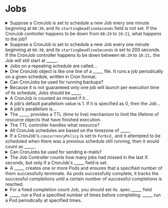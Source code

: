 # Jobs 

<details>
<summary><span style="color: rgb(34, 34, 34);">Suppose a CronJob is set to schedule a new Job every one minute beginning at&nbsp;</span><code>08:30</code><span style="color: rgb(34, 34, 34);">, and its&nbsp;</span><code>startingDeadlineSeconds</code><span style="color: rgb(34, 34, 34);">&nbsp;field is not set. If the CronJob controller happens to be down from&nbsp;</span><code>08:29</code><span style="color: rgb(34, 34, 34);">&nbsp;to&nbsp;</span><code>10:21</code><span style="color: rgb(34, 34, 34);">, what happens to the job?</span></summary>
<span style="color: rgb(34, 34, 34);">The job will not start.&nbsp;</span><span style="color: rgb(34, 34, 34);">The number of missed jobs which missed their schedule is greater than 100.</span>
<br></details><details>
<summary>Suppose a CronJob is set to schedule a new Job every one minute beginning at&nbsp;<code>08:30</code>, and its&nbsp;<code>startingDeadlineSeconds</code>&nbsp;is set to 200 seconds. If the CronJob controller happens to be down between&nbsp;<code>08:29</code>&nbsp;to&nbsp;<code>10:21,</code>&nbsp;the Job will still start at _____.&nbsp;</summary>
10:22
This happens as the controller checks how many missed schedules happened in the last 200 seconds (ie, 3 missed schedules).
<br></details><details>
<summary>Jobs on a repeating schedule are called...</summary>
CronJobs
<br></details><details>
<summary>One CronJob object is like one line of a _____ file. It runs a job periodically on a given schedule, written in Cron format.</summary>
crontab
<br></details><details>
<summary>Can CronJobs be used for running backups?</summary>
Yes
<br></details><details>
<summary>Because it is not guaranteed only one job will launch per execution time of its schedule, Jobs should be&nbsp;<i>_____&nbsp;</i></summary>
idempotent
<br></details><details>
<summary><span style="color: rgb(34, 34, 34);">A CronJob is counted as missed if it...</span></summary>
<span style="color: rgb(34, 34, 34);">has failed to be created at its scheduled time.</span>
<br></details><details>
<summary>A job's default parallelism value is 1.<span style="color: rgb(34, 34, 34);">&nbsp;If it is specified as 0, then the Job...</span></summary>
<span style="color: rgb(34, 34, 34);">Is paused until it is increased.</span>
<br></details><details>
<summary>A job's parallelism is...</summary>
<span style="color: rgb(34, 34, 34);">The number of Job pods running at any instant.</span>
<br></details><details>
<summary><span style="color: rgb(34, 34, 34);">The _____ provides a TTL (time to live) mechanism to limit the lifetime of resource objects that have finished execution.</span></summary>
<span style="color: rgb(34, 34, 34);">TTL controller</span>
<br></details><details>
<summary>The&nbsp;<span style="color: rgb(34, 34, 34);">TTL controller handles what resource?</span></summary>
Jobs
<br></details><details>
<summary>All CronJob schedules are based on the timezone of _____</summary>
the <b>kube-controller-manager</b>.
<br></details><details>
<summary><span style="color: rgb(34, 34, 34);">If a CronJob's&nbsp;</span><code>concurrencyPolicy</code><span style="color: rgb(34, 34, 34);">&nbsp;is set to&nbsp;</span><code>Forbid,</code><span style="color: rgb(34, 34, 34);">&nbsp;and it attempted to be scheduled when there was a previous schedule still running, then it would count as _____.</span></summary>
missed
<br></details><details>
<summary>Can CronJobs be used for sending e-mails?</summary>
Yes
<br></details><details>
<summary>The Job Controller counts how many jobs had missed in the last X seconds, but only if a CronJob's _____ field<b>&nbsp;</b>is set.</summary>
startingDeadlineSeconds&nbsp;
<br></details><details>
<summary><span style="color: rgb(34, 34, 34);">A _____ creates one or more Pods and ensures that a specified number of them successfully terminate.&nbsp;</span><span style="color: rgb(34, 34, 34);">As pods successfully complete, it tracks the successful completions until a certain number of successful completions is reached.</span></summary>
<span style="color: rgb(34, 34, 34);">Job</span>
<br></details><details>
<summary><span style="color: rgb(34, 34, 34);">For </span>a&nbsp;fixed completion count<span style="color: rgb(34, 34, 34);">&nbsp;Job, you should set its .spec._____ field</span></summary>
completions
<br></details><details>
<summary>_____ run a Pod a specified number of times before completing. _____ run a Pod periodically at specified times.</summary>
Jobs
CronJobs
<br></details>